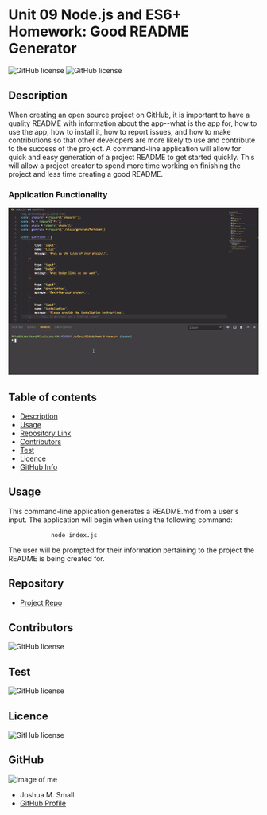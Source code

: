 # **Unit 09 Node.js and ES6+ Homework: Good README Generator**

![GitHub license](https://img.shields.io/badge/Made%20by-%40WasteOfADrumBum-green)
![GitHub license](https://img.shields.io/badge/license-MIT-blue.svg)

## Description

When creating an open source project on GitHub, it is important to have a quality README with information about the app--what is the app for, how to use the app, how to install it, how to report issues, and how to make contributions so that other developers are more likely to use and contribute to the success of the project. A command-line application will allow for quick and easy generation of a project README to get started quickly. This will allow a project creator to spend more time working on finishing the project and less time creating a good README.

### Application Functionality

![Image of me](assets/images/readmegen.gif)

## Table of contents

- [Description](#Description)
- [Usage](#Usage)
- [Repository Link](#Repository)
- [Contributors](#Contributors)
- [Test](#Test)
- [Licence](#Licence)
- [GitHub Info](#GitHub)

## Usage

This command-line application generates a README.md from a user's input. The application will begin when using the following command:

                node index.js

The user will be prompted for their information pertaining to the project the README is being created for.

## Repository

- [Project Repo](https://github.com/WasteOfADrumBum/README-Generator)

## Contributors

![GitHub license](https://img.shields.io/badge/Made%20by-%40WasteOfADrumBum-green)

## Test

![GitHub license](https://img.shields.io/badge/test-100%25-success)

## Licence

![GitHub license](https://img.shields.io/badge/license-MIT-blue.svg)

## GitHub

![Image of me](https://avatars1.githubusercontent.com/u/66432859?s=460&u=5d6fd6404156243dd463a10d8416a9b714414398&v=4)

- Joshua M. Small
- [GitHub Profile](https://github.com/WasteOfADrumBum)
